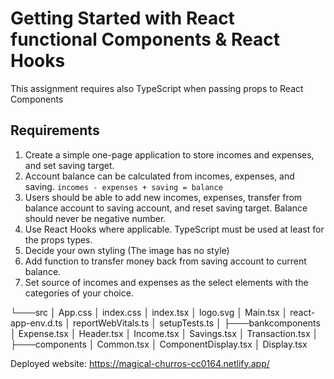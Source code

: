 # Getting Started with React functional Components & React Hooks

This assignment requires also TypeScript when passing props to React Components

## Requirements

1. Create a simple one-page application to store incomes and expenses, and set
saving target.
2. Account balance can be calculated from incomes, expenses, and saving.
`incomes - expenses + saving = balance`
3. Users should be able to add new incomes, expenses, transfer from balance account to saving account, and reset saving target. Balance should never be negative number.
4. Use React Hooks where applicable. TypeScript must be used at least for the props types.
5. Decide your own styling (The image has no style)
6. Add function to transfer money back from saving account to current balance.
7. Set source of incomes and expenses as the select elements with the categories of your choice.



└───src
    │   App.css
    │   index.css
    │   index.tsx
    │   logo.svg
    │   Main.tsx
    │   react-app-env.d.ts
    │   reportWebVitals.ts
    │   setupTests.ts
    │
    ├───bankcomponents
    │       Expense.tsx
    │       Header.tsx
    │       Income.tsx
    │       Savings.tsx
    │       Transaction.tsx
    │
    ├───components
    │       Common.tsx
    │       ComponentDisplay.tsx
    │       Display.tsx

Deployed website:
    https://magical-churros-cc0164.netlify.app/

